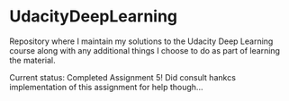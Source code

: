 # UdacityDeepLearning
Repository where I maintain my solutions to the Udacity Deep Learning course along with any additional things I choose to do as part of learning the material.

Current status:
Completed Assignment 5! Did consult hankcs implementation of this assignment for 
help though...
